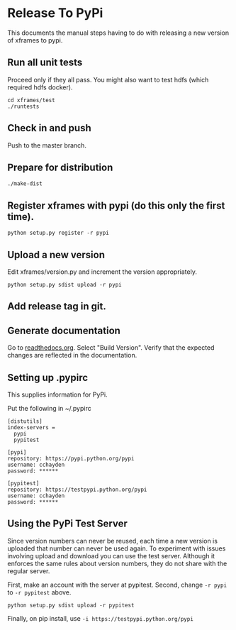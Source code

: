 # Release To PyPi
This documents the manual steps having to do with releasing a
new version of xframes to pypi.

## Run all unit tests
Proceed only if they all pass.
You might also want to test hdfs (which required hdfs docker).

    cd xframes/test
    ./runtests
    
## Check in and push
Push to the master branch.

## Prepare for distribution

    ./make-dist

## Register xframes with pypi (do this only the first time).

    python setup.py register -r pypi

## Upload a new version
Edit xframes/version.py and increment the version appropriately.

    python setup.py sdist upload -r pypi
    
## Add release tag in git.

## Generate documentation
Go to [readthedocs.org](http://readthedocs.org/projects/xframes/builds/).
Select "Build Version".
Verify that the expected changes are reflected in the documentation.



## Setting up .pypirc
This supplies information for PyPi.

Put the following in ~/.pypirc

    [distutils]
    index-servers =
      pypi
      pypitest

    [pypi]
    repository: https://pypi.python.org/pypi
    username: cchayden
    password: ******

    [pypitest]
    repository: https://testpypi.python.org/pypi
    username: cchayden
    password: ******

## Using the PyPi Test Server

Since version numbers can never be reused, each time a new
version is uploaded that number can never be used again.
To experiment with issues involving upload and download you can
use the test server.  Although it enforces the same rules about version
numbers, they do not share with the regular server.

First, make an account with the server at pypitest.
Second, change `-r pypi` to `-r pypitest` above.

    python setup.py sdist upload -r pypitest


Finally, on pip install, use `-i https://testpypi.python.org/pypi`
